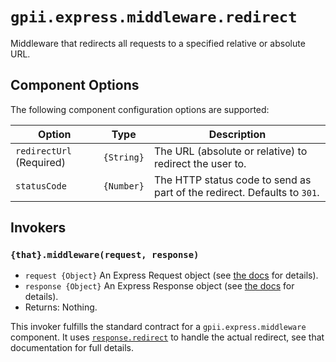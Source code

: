 # `gpii.express.middleware.redirect`

Middleware that redirects all requests to a specified relative or absolute URL.

## Component Options

The following component configuration options are supported:

| Option                   | Type       | Description |
| ------------------------ | ---------- | ----------- |
| `redirectUrl` (Required) | `{String}` | The URL (absolute or relative) to redirect the user to. |
| `statusCode`             | `{Number}` | The HTTP status code to send as part of the redirect.  Defaults to `301`. |

## Invokers

### `{that}.middleware(request, response)`

* `request {Object}` An Express Request object (see [the docs](express.md) for details).
* `response {Object}` An Express Response object (see [the docs](express.md) for details).
* Returns: Nothing.

This invoker fulfills the standard contract for a `gpii.express.middleware` component.  It uses [`response.redirect`](http://expressjs.com/en/api.html#res.redirect)
to handle the actual redirect, see that documentation for full details.